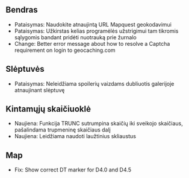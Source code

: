 ## Bendras
- Pataisymas: Naudokite atnaujintą URL Mapquest geokodavimui
- Pataisymas: Užkirstas kelias programėlės užstrigimui tam tikromis sąlygomis bandant pridėti nuotrauką prie žurnalo
- Change: Better error message about how to resolve a Captcha requirement on login to geocaching.com

## Slėptuvės
- Pataisymas: Neleidžiama spoilerių vaizdams dubliuotis galerijoje atnaujinant slėptuvę

## Kintamųjų skaičiuoklė
- Naujiena: Funkcija TRUNC sutrumpina skaičių iki sveikojo skaičiaus, pašalindama trupmeninę skaičiaus dalį
- Naujiena: Leidžiama naudoti laužtinius skliaustus

## Map
- Fix: Show correct DT marker for D4.0 and D4.5
